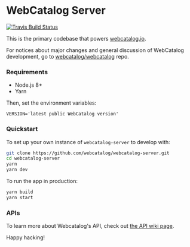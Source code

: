 <!--
Inspired by https://github.com/reddit/reddit/blob/f943ac95dea022c65e1b131b1936b2453da8cd3e/README.md
-->

# WebCatalog Server
[![Travis Build Status](https://travis-ci.org/webcatalog/webcatalog-server.svg?branch=master)](https://travis-ci.org/webcatalog/webcatalog-server)

This is the primary codebase that powers [webcatalog.io](https://webcatalog.io).

For notices about major changes and general discussion of WebCatalog development, go to [webcatalog/webcatalog](https://github.com/webcatalog/webcatalog) repo.

### Requirements
- Node.js 8+
- Yarn

Then, set the environment variables:
```
VERSION='latest public WebCatalog version'
```

### Quickstart
To set up your own instance of `webcatalog-server` to develop with:
```bash
git clone https://github.com/webcatalog/webcatalog-server.git
cd webcatalog-server
yarn
yarn dev
```

To run the app in production:
```bash
yarn build
yarn start
```

### APIs
To learn more about Webcatalog's API, check out [the API wiki page](https://github.com/webcatalog/webcatalog-server/wiki).

Happy hacking!

